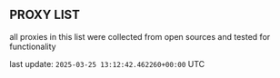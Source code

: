 ## PROXY LIST

all proxies in this list were collected from open sources and tested for functionality

last update: `2025-03-25 13:12:42.462260+00:00` UTC
